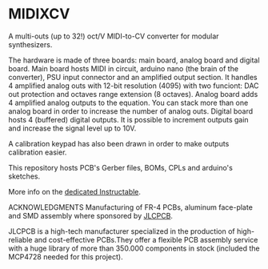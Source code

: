# MIDIXCV
A multi-outs (up to 32!) oct/V MIDI-to-CV converter for modular synthesizers.

The hardware is made of three boards: main board, analog board and digital board. 
Main board hosts MIDI in circuit, arduino nano (the brain of the converter), PSU input connector and an amplified output section. It handles 4 amplified analog outs with 12-bit resolution (4095) with two funciont: DAC out protection and octaves range extension (8 octaves). 
Analog board adds 4 amplified analog outputs to the equation. You can stack more than one analog board in order to increase the number of analog outs. 
Digital board hosts 4 (buffered) digital outputs. It is possible to increment outputs gain and increase the signal level up to 10V.

A calibration keypad has also been drawn in order to make outputs calibration easier.

This repository hosts PCB's Gerber files, BOMs, CPLs and arduino's sketches.

More info on the [dedicated Instructable](https://www.instructables.com/MIDIXCV-MIDI-to-Multiple-Control-Voltages-Converte/).

ACKNOWLEDGMENTS
Manufacturing of FR-4 PCBs, aluminum face-plate and SMD assembly where sponsored by [JLCPCB](https://jlcpcb.com/IAT).

JLCPCB is a high-tech manufacturer specialized in the production of high-reliable and cost-effective PCBs.They offer a flexible PCB assembly service with a huge library of more than 350.000 components in stock (included the MCP4728 needed for this project).

